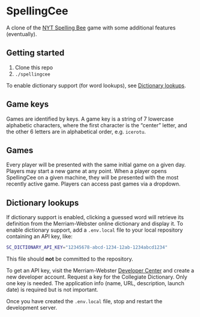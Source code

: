 # SpellingCee

A clone of the [NYT Spelling Bee](https://www.nytimes.com/puzzles/spelling-bee)
game with some additional features (eventually).

## Getting started

1. Clone this repo
2. `./spellingcee`

To enable dictionary support (for word lookups), see
[Dictionary lookups](#dictionary-lookups).

## Game keys

Games are identified by keys. A game key is a string of 7 lowercase alphabetic
characters, where the first character is the “center” letter, and the other 6
letters are in alphabetical order, e.g. `icerotu`.

## Games

Every player will be presented with the same initial game on a given day.
Players may start a new game at any point. When a player opens SpellingCee on a
given machine, they will be presented with the most recently active game.
Players can access past games via a dropdown.

## Dictionary lookups

If dictionary support is enabled, clicking a guessed word will retrieve its
definition from the Merriam-Webster online dictionary and display it. To enable
dictionary support, add a `.env.local` file to your local repository containing
an API key, like:

```sh
SC_DICTIONARY_API_KEY="12345678-abcd-1234-12ab-1234abcd1234"
```

This file should **not** be committed to the repository.

To get an API key, visit the Merriam-Webster
[Developer Center](https://dictionaryapi.com/register/index) and create a new
developer account. Request a key for the Collegiate Dictionary. Only one key is
needed. The application info (name, URL, description, launch date) is required
but is not important.

Once you have created the `.env.local` file, stop and restart the development
server.
